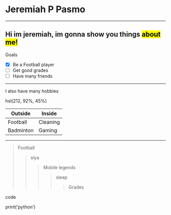 # Jeremiah P Pasmo
---
Hi im jeremiah, im gonna show you things <mark>about me!</mark>
---
Goals
- [x] Be a Football player
- [ ] Get good grades
- [ ] Have many friends
---
I also have many hobbies

hsl(212, 92%, 45%)

|   Outside   |    Inside   |
| ----------- | ----------- |
| Football    | Cleaning    |
| Badminton   | Gaming      |

---

> Football
>> siya
>>> Mobile legends
>>>> sleep
>>>>> Grades

code

print('python')

